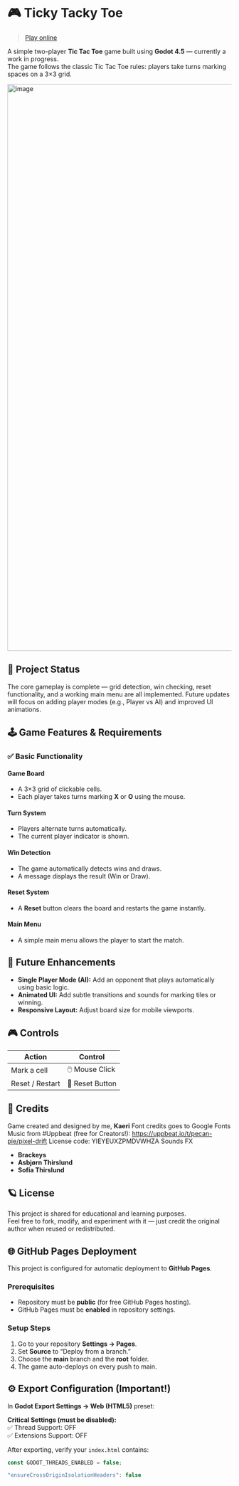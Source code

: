 # 🎮 Ticky Tacky Toe  

> [Play online](https://kaeri-gg.github.io/tic-tac-toe/release/)

A simple two-player **Tic Tac Toe** game built using **Godot 4.5** — currently a work in progress.  
The game follows the classic Tic Tac Toe rules: players take turns marking spaces on a 3×3 grid.  

<img width="1279" height="1275" alt="image" src="https://github.com/user-attachments/assets/23eec409-6fc8-48d3-b3d8-f0f659927a2f" />


## 🚧 Project Status
The core gameplay is complete — grid detection, win checking, reset functionality, and a working main menu are all implemented. Future updates will focus on adding player modes (e.g., Player vs AI) and improved UI animations.


## 🕹️ Game Features & Requirements

### ✅ Basic Functionality
#### Game Board  
- A 3×3 grid of clickable cells.  
- Each player takes turns marking **X** or **O** using the mouse.  

#### Turn System  
- Players alternate turns automatically.  
- The current player indicator is shown.  

#### Win Detection  
- The game automatically detects wins and draws.  
- A message displays the result (Win or Draw).  

#### Reset System  
- A **Reset** button clears the board and restarts the game instantly.  

#### Main Menu  
- A simple main menu allows the player to start the match.  



## 🧩 Future Enhancements
- **Single Player Mode (AI):** Add an opponent that plays automatically using basic logic.  
- **Animated UI:** Add subtle transitions and sounds for marking tiles or winning.  
- **Responsive Layout:** Adjust board size for mobile viewports.  



## 🎮 Controls
| Action | Control |
|--------|----------|
| Mark a cell | 🖱️ Mouse Click |
| Reset / Restart | 🔁 Reset Button |



## 🧾 Credits
Game created and designed by me, **Kaeri** 
Font credits goes to Google Fonts
Music from #Uppbeat (free for Creators!): https://uppbeat.io/t/pecan-pie/pixel-drift
License code: YIEYEUXZPMDVWHZA
Sounds FX 
- **Brackeys**  
- **Asbjørn Thirslund**  
- **Sofia Thirslund**
  


## 🪐 License
This project is shared for educational and learning purposes.  
Feel free to fork, modify, and experiment with it — just credit the original author when reused or redistributed.



## 🌐 GitHub Pages Deployment
This project is configured for automatic deployment to **GitHub Pages**.

### Prerequisites
- Repository must be **public** (for free GitHub Pages hosting).  
- GitHub Pages must be **enabled** in repository settings.  

### Setup Steps
1. Go to your repository **Settings → Pages**.  
2. Set **Source** to “Deploy from a branch.”  
3. Choose the **main** branch and the **root** folder.  
4. The game auto-deploys on every push to main.  


## ⚙️ Export Configuration (Important!)
In **Godot Export Settings → Web (HTML5)** preset:

**Critical Settings (must be disabled):**  
✅ Thread Support: OFF  
✅ Extensions Support: OFF  

After exporting, verify your `index.html` contains:

```javascript
const GODOT_THREADS_ENABLED = false;
```
```javascript
"ensureCrossOriginIsolationHeaders": false
```


